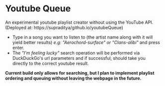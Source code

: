 # Youtube Queue
An experimental youtube playlist creator without using the YouTube API. (Deployed at: https://supraditya/github.io/youtubeQueue)

 - Type in a song you want to listen to (the artist name along with it
   will yield better results) *e.g: "Aerochord-surface" or
   "Clans-alibi"* and press enter. 
 - The *"I'm feeling lucky"* search operation will be performed via
   DuckDuckGo's url parameters and if successful, should take you
   directly to the correct youtube result.
 
 **Current build only allows for searching, but I plan to implement
   playlist ordering and queuing without leaving the webpage in the
   future.**
